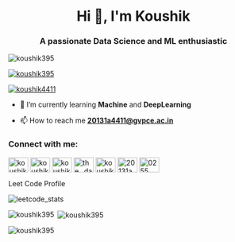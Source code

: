 <h1 align="center">Hi 👋, I'm Koushik</h1>
<h3 align="center">A passionate Data Science and ML enthusiastic</h3>

<p align="left"> <img src="https://komarev.com/ghpvc/?username=koushik395&label=Profile%20views&color=0e75b6&style=flat" alt="koushik395" /> </p>

<p align="left"> <a href="https://github.com/ryo-ma/github-profile-trophy"><img src="https://github-profile-trophy.vercel.app/?username=koushik395" alt="koushik395" /></a> </p>

<p align="left"> <a href="https://twitter.com/koushik4411" target="blank"><img src="https://img.shields.io/twitter/follow/koushik4411?logo=twitter&style=for-the-badge" alt="koushik4411" /></a> </p>

- 🌱 I’m currently learning **Machine** and **DeepLearning**

- 📫 How to reach me **20131a4411@gvpce.ac.in**

<h3 align="left">Connect with me:</h3>
<p align="left">
<a href="https://codepen.io/koushik395" target="blank"><img align="center" src="https://raw.githubusercontent.com/rahuldkjain/github-profile-readme-generator/master/src/images/icons/Social/codepen.svg" alt="koushik395" height="30" width="40" /></a>
<a href="https://twitter.com/koushik4411" target="blank"><img align="center" src="https://raw.githubusercontent.com/rahuldkjain/github-profile-readme-generator/master/src/images/icons/Social/twitter.svg" alt="koushik4411" height="30" width="40" /></a>
<a href="https://linkedin.com/in/koushik-boddapalli-16b7b5209" target="blank"><img align="center" src="https://raw.githubusercontent.com/rahuldkjain/github-profile-readme-generator/master/src/images/icons/Social/linked-in-alt.svg" alt="koushik boddapalli" height="30" width="40" /></a>
<a href="https://instagram.com/the._dark_knight" target="blank"><img align="center" src="https://raw.githubusercontent.com/rahuldkjain/github-profile-readme-generator/master/src/images/icons/Social/instagram.svg" alt="the._dark_knight" height="30" width="40" /></a>
<a href="https://www.codechef.com/users/koushik_395" target="blank"><img align="center" src="https://cdn.jsdelivr.net/npm/simple-icons@3.1.0/icons/codechef.svg" alt="koushik_395" height="30" width="40" /></a>
<a href="https://www.hackerrank.com/20131a4411" target="blank"><img align="center" src="https://raw.githubusercontent.com/rahuldkjain/github-profile-readme-generator/master/src/images/icons/Social/hackerrank.svg" alt="20131a4411" height="30" width="40" /></a>
<a href="https://discord.gg/0255" target="blank"><img align="center" src="https://raw.githubusercontent.com/rahuldkjain/github-profile-readme-generator/master/src/images/icons/Social/discord.svg" alt="0255" height="30" width="40" /></a>
</p>
Leet Code Profile
<p><img align="center" src="https://leetcard.jacoblin.cool/koushik395?theme=wtf&font=Habibi&ext=activity" alt="leetcode_stats"></p>
<p><img align="left" src="https://github-readme-stats.vercel.app/api/top-langs?username=koushik395&show_icons=true&locale=en&layout=compact" alt="koushik395" /></p>

<p>&nbsp;<img align="center" src="https://github-readme-stats.vercel.app/api?username=koushik395&show_icons=true&locale=en" alt="koushik395" /></p>

<p><img align="center" src="https://github-readme-streak-stats.herokuapp.com/?user=koushik395&" alt="koushik395" /></p>

